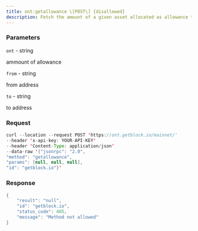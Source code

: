 ```yaml
---
title: ont:getallowance \[POST\] {disallowed}
description: Fetch the amount of a given asset allocated as allowance to an address.
---
```


### Parameters


`ont` - string

ammount of allowance

`from` - string

from address

`to` - string

to address

### Request

``` java
curl --location --request POST 'https://ont.getblock.io/mainnet/' 
--header 'x-api-key: YOUR-API-KEY' 
--header 'Content-Type: application/json' 
--data-raw '{"jsonrpc": "2.0",
"method": "getallowance",
"params": [null, null, null],
"id": "getblock.io"}'
```

###  Response

``` java
{
    "result": "null",
    "id": "getblock.io",
    "status_code": 405,
    "message": "Method not allowed"
}
```

